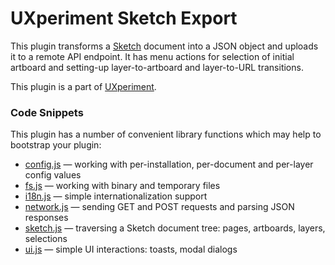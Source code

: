 # UXperiment Sketch Export

This plugin transforms a [Sketch](https://sketchapp.com) document into a JSON object and uploads it to a remote API endpoint. It has menu actions for selection of initial artboard and setting-up layer-to-artboard and layer-to-URL transitions.

This plugin is a part of [UXperiment](https://uxperiment.io/user).

### Code Snippets

This plugin has a number of convenient library functions which may help to bootstrap your plugin:

* [config.js](UXperiment.sketchplugin/Contents/Sketch/src/config.js) — working with per-installation, per-document and per-layer config values
* [fs.js](UXperiment.sketchplugin/Contents/Sketch/src/fs.js) — working with binary and temporary files
* [i18n.js](UXperiment.sketchplugin/Contents/Sketch/src/i18n.js) — simple internationalization support
* [network.js](UXperiment.sketchplugin/Contents/Sketch/src/network.js) — sending GET and POST requests and parsing JSON responses
* [sketch.js](UXperiment.sketchplugin/Contents/Sketch/src/sketch.js) — traversing a Sketch document tree: pages, artboards, layers, selections
* [ui.js](UXperiment.sketchplugin/Contents/Sketch/src/ui.js) — simple UI interactions: toasts, modal dialogs
